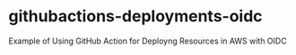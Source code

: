 # githubactions-deployments-oidc
Example of Using GitHub Action for Deployng Resources in AWS with OIDC
